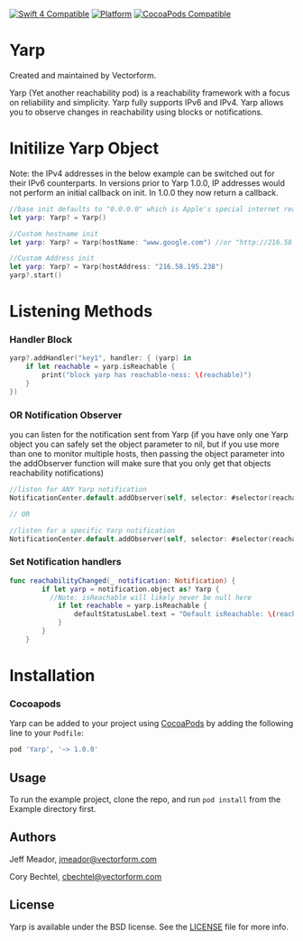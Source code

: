 [![Swift 4 Compatible](https://img.shields.io/badge/swift%204-compatible-4BC51D.svg?style=flat)](https://developer.apple.com/swift)
[![Platform](https://img.shields.io/cocoapods/p/Yarp.svg?style=flat)](http://cocoadocs.org/docsets/Yarp)
[![CocoaPods Compatible](https://img.shields.io/cocoapods/v/Yarp.svg)](https://img.shields.io/cocoapods/v/Yarp.svg)


# Yarp
Created and maintained by Vectorform.

Yarp (Yet another reachability pod) is a reachability framework with a focus on reliability and simplicity. Yarp fully supports IPv6 and IPv4. Yarp allows you to observe changes in reachability using blocks or notifications.

# Initilize Yarp Object
Note: the IPv4 addresses in the below example can be switched out for their IPv6 counterparts. In versions prior to Yarp 1.0.0, IP addresses would not perform an initial callback on init. In 1.0.0 they now return a callback.
```swift
//base init defaults to "0.0.0.0" which is Apple's special internet reachability address
let yarp: Yarp? = Yarp()

//Custom hostname init
let yarp: Yarp? = Yarp(hostName: "www.google.com") //or "http://216.58.195.238" either will work

//Custom Address init
let yarp: Yarp? = Yarp(hostAddress: "216.58.195.238")
yarp?.start()
```

# Listening Methods
### Handler Block
```swift
yarp?.addHandler("key1", handler: { (yarp) in
    if let reachable = yarp.isReachable {
        print("block yarp has reachable-ness: \(reachable)")
    }
})
```

### OR Notification Observer
you can listen for the notification sent from Yarp (if you have only one Yarp object you can safely set the object parameter to nil, but if you use more than one to monitor multiple hosts, then passing the object parameter into the addObserver function will make sure that you only get that objects reachability notifications)

```swift
//listen for ANY Yarp notification
NotificationCenter.default.addObserver(self, selector: #selector(reachabilityChanged(_:)), name: Yarp.StatusChangedNotification, object: nil)

// OR

//listen for a specific Yarp notification
NotificationCenter.default.addObserver(self, selector: #selector(reachabilityChanged(_:)), name: Yarp.StatusChangedNotification, object: yarpObject)
```

### Set Notification handlers

```swift
func reachabilityChanged(_ notification: Notification) {
        if let yarp = notification.object as? Yarp {
          //Note: isReachable will likely never be null here
            if let reachable = yarp.isReachable {
                defaultStatusLabel.text = "Default isReachable: \(reachable)"
            }
        }
    }
```

# Installation
### Cocoapods
Yarp can be added to your project using [CocoaPods](http://blog.cocoapods.org/Pod-Authors-Guide-to-CocoaPods-Frameworks/) by adding the following line to your `Podfile`:

```ruby
pod 'Yarp', '~> 1.0.0'
```
## Usage

To run the example project, clone the repo, and run `pod install` from the Example directory first.


## Authors

Jeff Meador, jmeador@vectorform.com

Cory Bechtel, cbechtel@vectorform.com


## License

Yarp is available under the BSD license. See the [LICENSE](LICENSE) file for more info.
